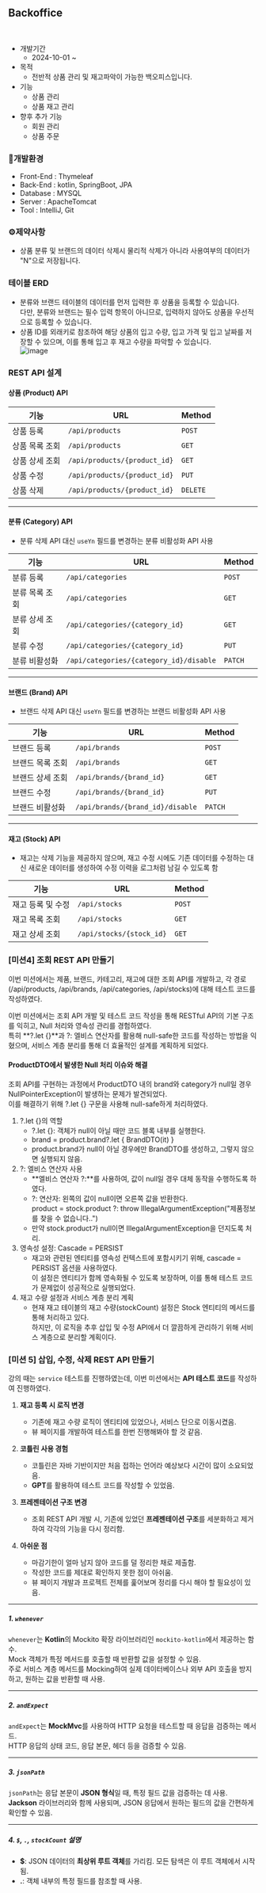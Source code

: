 ## Backoffice

<br>

* 개발기간
    - 2024-10-01 ~
* 목적
    - 전반적 상품 관리 및 재고파악이 가능한 백오피스입니다.
* 기능
    - 상품 관리
    - 상품 재고 관리
* 향후 추가 기능
    - 회원 관리
    - 상품 주문

### 🔧개발환경

* Front-End :  Thymeleaf
* Back-End : kotlin, SpringBoot, JPA
* Database : MYSQL
* Server : ApacheTomcat
* Tool : IntelliJ, Git

### ⚙제약사항

* 상품 분류 및 브랜드의 데이터 삭제시 물리적 삭제가 아니라 사용여부의 데이터가 "N"으로 저장됩니다.

### 테이블 ERD

* 분류와 브랜드 테이블의 데이터를 먼저 입력한 후 상품을 등록할 수 있습니다.<br> 다만, 분류와 브랜드는 필수 입력 항목이 아니므로, 입력하지 않아도 상품을 우선적으로 등록할 수 있습니다.
* 상품 ID를 외래키로 참조하여 해당 상품의 입고 수량, 입고 가격 및 입고 날짜를 저장할 수 있으며, 이를 통해 입고 후 재고 수량을 파악할 수 있습니다.<br>
  ![image](https://github.com/user-attachments/assets/560c40bf-0b6c-44a3-b2aa-1bccc0eea961)

### REST API 설계

#### **상품 (Product) API**

| 기능       | URL                          | Method   |
|----------|------------------------------|----------|
| 상품 등록    | `/api/products`              | `POST`   |
| 상품 목록 조회 | `/api/products`              | `GET`    |
| 상품 상세 조회 | `/api/products/{product_id}` | `GET`    |
| 상품 수정    | `/api/products/{product_id}` | `PUT`    |
| 상품 삭제    | `/api/products/{product_id}` | `DELETE` |

---

#### **분류 (Category) API**

* 분류 삭제 API 대신 `useYn` 필드를 변경하는 분류 비활성화 API 사용

| 기능       | URL                                     | Method  |
|----------|-----------------------------------------|---------|
| 분류 등록    | `/api/categories`                       | `POST`  |
| 분류 목록 조회 | `/api/categories`                       | `GET`   |
| 분류 상세 조회 | `/api/categories/{category_id}`         | `GET`   |
| 분류 수정    | `/api/categories/{category_id}`         | `PUT`   |
| 분류 비활성화  | `/api/categories/{category_id}/disable` | `PATCH` |

---

#### **브랜드 (Brand) API**

* 브랜드 삭제 API 대신 `useYn` 필드를 변경하는 브랜드 비활성화 API 사용

| 기능        | URL                              | Method  |
|-----------|----------------------------------|---------|
| 브랜드 등록    | `/api/brands`                    | `POST`  |
| 브랜드 목록 조회 | `/api/brands`                    | `GET`   |
| 브랜드 상세 조회 | `/api/brands/{brand_id}`         | `GET`   |
| 브랜드 수정    | `/api/brands/{brand_id}`         | `PUT`   |
| 브랜드 비활성화  | `/api/brands/{brand_id}/disable` | `PATCH` |

---

#### **재고 (Stock) API**

* 재고는 삭제 기능을 제공하지 않으며, 재고 수정 시에도 기존 데이터를 수정하는 대신 새로운 데이터를 생성하여 수정 이력을 로그처럼 남길 수 있도록 함

| 기능         | URL                      | Method |
|------------|--------------------------|--------|
| 재고 등록 및 수정 | `/api/stocks`            | `POST` |
| 재고 목록 조회   | `/api/stocks`            | `GET`  |
| 재고 상세 조회   | `/api/stocks/{stock_id}` | `GET`  |

### [미션4] 조회 REST API 만들기

이번 미션에서는 제품, 브랜드, 카테고리, 재고에 대한 조회 API를 개발하고, 각 경로(/api/products, /api/brands, /api/categories, /api/stocks)에 대해 테스트 코드를 작성하였다.<br>

이번 미션에서는 조회 API 개발 및 테스트 코드 작성을 통해 RESTful API의 기본 구조를 익히고, Null 처리와 영속성 관리를 경험하였다.<br>
특히 **?.let {}**과 ?: 엘비스 연산자를 활용해 null-safe한 코드를 작성하는 방법을 익혔으며, 서비스 계층 분리를 통해 더 효율적인 설계를 계획하게 되었다.

#### ProductDTO에서 발생한 Null 처리 이슈와 해결

조회 API를 구현하는 과정에서 ProductDTO 내의 brand와 category가 null일 경우 NullPointerException이 발생하는 문제가 발견되었다.<br>
이를 해결하기 위해 ?.let {} 구문을 사용해 null-safe하게 처리하였다.

1. ?.let {}의 역할 <br>
    * ?.let {}: 객체가 null이 아닐 때만 코드 블록 내부를 실행한다.
    * brand = product.brand?.let { BrandDTO(it) }
    * product.brand가 null이 아닐 경우에만 BrandDTO를 생성하고, 그렇지 않으면 실행되지 않음.
2. ?: 엘비스 연산자 사용
    * **엘비스 연산자 ?:**를 사용하여, 값이 null일 경우 대체 동작을 수행하도록 하였다.
    * ?: 연산자: 왼쪽의 값이 null이면 오른쪽 값을 반환한다.<br>
    product = stock.product ?: throw IllegalArgumentException("제품정보를 찾을 수 없습니다..")
    * 만약 stock.product가 null이면 IllegalArgumentException을 던지도록 처리.
3. 영속성 설정: Cascade = PERSIST
    * 재고와 관련된 엔티티를 영속성 컨텍스트에 포함시키기 위해, cascade = PERSIST 옵션을 사용하였다. <br>
    이 설정은 엔티티가 함께 영속화될 수 있도록 보장하며, 이를 통해 테스트 코드가 문제없이 성공적으로 실행되었다.
4. 재고 수량 설정과 서비스 계층 분리 계획
   * 현재 재고 테이블의 재고 수량(stockCount) 설정은 Stock 엔티티의 메서드를 통해 처리하고 있다.<br>
    하지만, 이 로직을 추후 삽입 및 수정 API에서 더 깔끔하게 관리하기 위해 서비스 계층으로 분리할 계획이다.

### [미션 5] 삽입, 수정, 삭제 REST API 만들기

강의 때는 `service` 테스트를 진행하였는데, 이번 미션에서는 **API 테스트 코드**를 작성하여 진행하였다.

1. **재고 등록 시 로직 변경**  
   - 기존에 재고 수량 로직이 엔티티에 있었으나, 서비스 단으로 이동시켰음.
   - 뷰 페이지를 개발하여 테스트를 한번 진행해봐야 할 것 같음.

2. **코틀린 사용 경험**  
   - 코틀린은 자바 기반이지만 처음 접하는 언어라 예상보다 시간이 많이 소요되었음.
   - **GPT**를 활용하여 테스트 코드를 작성할 수 있었음.

3. **프레젠테이션 구조 변경**  
   - 조회 REST API 개발 시, 기존에 있었던 **프레젠테이션 구조**를 세분화하고 제거하여 각각의 기능을 다시 정리함.

4. **아쉬운 점**  
   - 마감기한이 얼마 남지 않아 코드를 덜 정리한 채로 제출함.
   - 작성한 코드를 제대로 확인하지 못한 점이 아쉬움.
   - 뷰 페이지 개발과 프로젝트 전체를 훑어보며 정리를 다시 해야 할 필요성이 있음.

---

##### 1. `whenever`

`whenever`는 **Kotlin**의 Mockito 확장 라이브러리인 `mockito-kotlin`에서 제공하는 함수.  
Mock 객체가 특정 메서드를 호출할 때 반환할 값을 설정할 수 있음.  
주로 서비스 계층 메서드를 Mocking하여 실제 데이터베이스나 외부 API 호출을 방지하고, 원하는 값을 반환할 때 사용.

---

##### 2. `andExpect`

`andExpect`는 **MockMvc**를 사용하여 HTTP 요청을 테스트할 때 응답을 검증하는 메서드.  
HTTP 응답의 상태 코드, 응답 본문, 헤더 등을 검증할 수 있음.

---

##### 3. `jsonPath`

`jsonPath`는 응답 본문이 **JSON 형식**일 때, 특정 필드 값을 검증하는 데 사용.  
**Jackson** 라이브러리와 함께 사용되며, JSON 응답에서 원하는 필드의 값을 간편하게 확인할 수 있음.  

---

##### 4. `$`, `.`, `stockCount` 설명

- **$**: JSON 데이터의 **최상위 루트 객체**를 가리킴. 모든 탐색은 이 루트 객체에서 시작됨.
- **.**: 객체 내부의 특정 필드를 참조할 때 사용.
